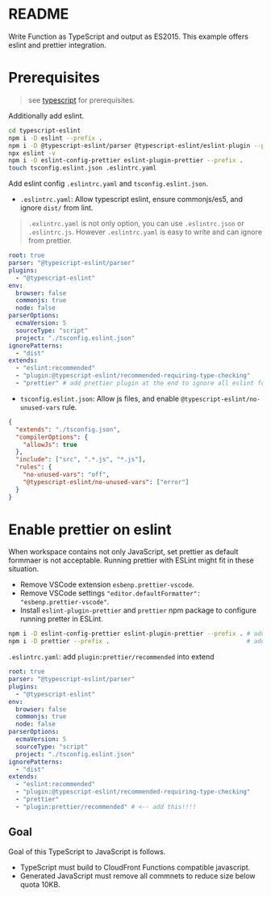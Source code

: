 # README

Write Function as TypeScript and output as ES2015.
This example offers eslint and prettier integration.

# Prerequisites

> see [typescript](../typescript/README.md) for prerequisites.

Additionally add eslint.

```sh
cd typescript-eslint
npm i -D eslint --prefix .                                                     # add eslint
npm i -D @typescript-eslint/parser @typescript-eslint/eslint-plugin --prefix . # add eslint for typescript
npx eslint -v                                                                  # confirm eslint installed.
npm i -D eslint-config-prettier eslint-plugin-prettier --prefix .              # add eslint prettier to disable eslint rules that conflict with prettier
touch tsconfig.eslint.json .eslintrc.yaml                                      # initialize eslint
```

Add eslint config `.eslintrc.yaml` and `tsconfig.eslint.json`.

- `.eslintrc.yaml`: Allow typescript eslint, ensure commonjs/es5, and ignore `dist/` from lint.

> `.exlintrc.yaml` is not only option, you can use `.eslintrc.json` or `.eslintrc.js`. However `.eslintrc.yaml` is easy to write and can ignore from prettier.

```yaml
root: true
parser: "@typescript-eslint/parser"
plugins:
  - "@typescript-eslint"
env:
  browser: false
  commonjs: true
  node: false
parserOptions:
  ecmaVersion: 5
  sourceType: "script"
  project: "./tsconfig.eslint.json"
ignorePatterns:
  - "dist"
extends:
  - "eslint:recommended"
  - "plugin:@typescript-eslint/recommended-requiring-type-checking"
  - "prettier" # add prettier plugin at the end to ignore all eslint format rules
```

- `tsconfig.eslint.json`: Allow js files, and enable `@typescript-eslint/no-unused-vars` rule.

```json
{
  "extends": "./tsconfig.json",
  "compilerOptions": {
    "allowJs": true
  },
  "include": ["src", ".*.js", "*.js"],
  "rules": {
    "no-unused-vars": "off",
    "@typescript-eslint/no-unused-vars": ["error"]
  }
}
```

# Enable prettier on eslint

When workspace contains not only JavaScript, set prettier as default formmaer is not acceptable. Running prettier with ESLint might fit in these situation.

* Remove VSCode extension `esbenp.prettier-vscode`.
* Remove VSCode settings `"editor.defaultFormatter": "esbenp.prettier-vscode"`.
* Install `eslint-plugin-prettier` and `prettier` npm package to configure running pretter in ESLint.

```sh
npm i -D eslint-config-prettier eslint-plugin-prettier --prefix . # add eslint prettier to disable eslint rules that conflict with prettier
npm i -D prettier --prefix .                                      # add prettier to format code on eslint
```

`.eslintrc.yaml`: add `plugin:prettier/recommended` into extend

```yaml
root: true
parser: "@typescript-eslint/parser"
plugins:
  - "@typescript-eslint"
env:
  browser: false
  commonjs: true
  node: false
parserOptions:
  ecmaVersion: 5
  sourceType: "script"
  project: "./tsconfig.eslint.json"
ignorePatterns:
  - "dist"
extends:
  - "eslint:recommended"
  - "plugin:@typescript-eslint/recommended-requiring-type-checking"
  - "prettier"
  - "plugin:prettier/recommended" # <-- add this!!!!
```

## Goal

Goal of this TypeScript to JavaScript is follows.

- TypeScript must build to CloudFront Functions compatible javascript.
- Generated JavaScript must remove all commnets to reduce size below quota 10KB.
